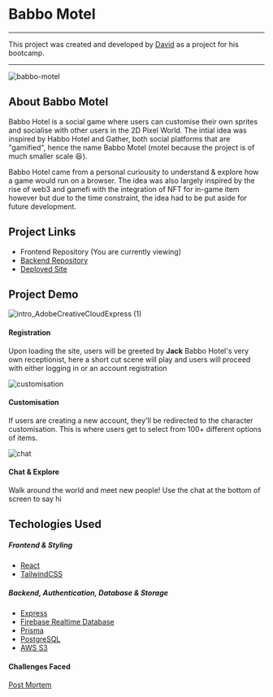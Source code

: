 # Babbo Motel
---
This project was created and developed by [David](https://github.com/daves77 "David") as a project for his bootcamp.

--- 

![babbo-motel](https://user-images.githubusercontent.com/54523780/163191122-4991bdee-afcc-4669-89c2-d94d8ea3e0fe.png)

## About Babbo Motel
Babbo Hotel is a social game where users can customise their own sprites and socialise with other users in the 2D Pixel World. The intial idea was inspired by Habbo Hotel and Gather, both social platforms that are "gamified", hence the name Babbo Motel (motel because the project is of much smaller scale 😆). 

Babbo Hotel came from a personal curiousity to understand & explore how a game would run on a browser. The idea was also largely inspired by the rise of web3 and gamefi with the integration of NFT for in-game item however but due to the time constraint, the idea had to be put aside for future development.

## Project Links 
- Frontend Repository (You are currently viewing)
- [Backend Repository](https://github.com/daves77/babbo-motel-back)
- [Deployed Site](https://fathomless-reaches-09503.herokuapp.com/)


## Project Demo 

![intro_AdobeCreativeCloudExpress (1)](https://user-images.githubusercontent.com/54523780/163190884-2b39612e-f9b1-4fa3-afc8-c3a1c89f0b92.gif)

#### Registration
 Upon loading the site, users will be greeted by **Jack** Babbo Hotel's very own receptionist, here a short cut scene will play and users will proceed with either logging in or an account registration

![customisation](https://user-images.githubusercontent.com/54523780/163193776-f9796c82-ad96-4e11-9770-d900077067f8.gif)

#### Customisation
 If users are creating a new account, they'll be redirected to the character customisation. This is where users get to select from 100+ different options of items. 

![chat](https://user-images.githubusercontent.com/54523780/163202960-37e94bb7-9e3f-4772-bc66-0bdafe2b5127.gif)

#### Chat & Explore
Walk around the world and meet new people! Use the chat at the bottom of screen to say hi



## Techologies Used

##### Frontend & Styling
- [React](https://reactjs.org/)
- [TailwindCSS](https://tailwindcss.com/)

##### Backend, Authentication, Database & Storage
- [Express](https://expressjs.com/)
- [Firebase Realtime Database](https://firebase.google.com/)
- [Prisma](https://www.prisma.io/)
- [PostgreSQL](https://www.postgresql.org/)
- [AWS S3](https://aws.amazon.com/s3/)




#### Challenges Faced
[Post Mortem](postmoterm.md)
